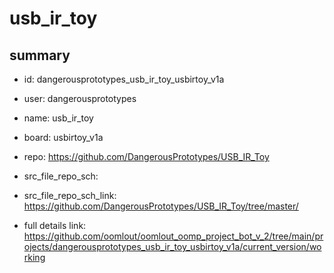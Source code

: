 # usb_ir_toy
 
## summary 
* id: dangerousprototypes_usb_ir_toy_usbirtoy_v1a
* user: dangerousprototypes
* name: usb_ir_toy
* board: usbirtoy_v1a
* repo: https://github.com/DangerousPrototypes/USB_IR_Toy



* src_file_repo_sch: 
* src_file_repo_sch_link: https://github.com/DangerousPrototypes/USB_IR_Toy/tree/master/
* full details link: https://github.com/oomlout/oomlout_oomp_project_bot_v_2/tree/main/projects/dangerousprototypes_usb_ir_toy_usbirtoy_v1a/current_version/working  






